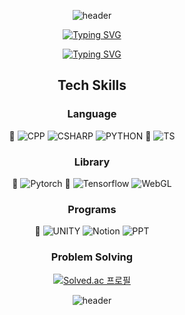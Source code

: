 <div align=center>
  
  ![header](https://capsule-render.vercel.app/api?type=waving&color=timeGradient&height=90)
  
  [![Typing SVG](https://readme-typing-svg.herokuapp.com?font=Fira+Code&duration=3000&pause=1200&center=true&color=BBBBBB&multiline=true&width=1000&height=100&lines=Hi%2C+I'm+dongwon.+%F0%9F%91%8B;I'm+currently+working+in+JBNU+Visual+Computing+Lab.;I'm+interested+in+3D+Vision%2C+AR+Technologies.+;And...;++++++++++++++++++++++++++++++++++++++++++++++++++++++++++++++++++++++++++++++++++++++++++++++++++++++++++++++++++++;++++++++++++++++++++++++++++++++++++++++++++++++++++++++++++++++++++++++++++++++++++++++++++++++++++++++++++++++++++;++++++++++++++++++++++++++++++++++++++++++++++++++++++++++++++++++++++++++++++++++++++++++++++++++++++++++++++++++++;++++++++++++++++++++++++++++++++++++++++++++++++++++++++++++++++++++++++++++++++++++++++++++++++++++++++++++++++++++;++++++++++++++++++++++++++++++++++++++++++++++++++++++++++++++++++++++++++++++++++++++++++++++++++++++++++++++++++++;++++++++++++++++++++++++++++++++++++++++++++++++++++++++++++++++++++++++++++++++++++++++++++++++++++++++++++++++++++;++++++++++++++++++++++++++++++++++++++++++++++++++++++++++++++++++++++++++++++++++++++++++++++++++++++++++++++++++++;++++++++++++++++++++++++++++++++++++++++++++++++++++++++++++++++++++++++++++++++++++++++++++++++++++++++++++++++++++;++++++++++++++++++++++++++++++++++++++++++++++++++++++++++++++++++++++++++++++++++++++++++++++++++++++++++++++++++++;++++++++++++++++++++++++++++++++++++++++++++++++++++++++++++++++++++++++++++++++++++++++++++++++++++++++++++++++++++;++++++++++++++++++++++++++++++++++++++++++++++++++++++++++++++++++++++++++++++++++++++++++++++++++++++++++++++++++++;++++++++++++++++++++++++++++++++++++++++++++++++++++++++++++++++++++++++++++++++++++++++++++++++++++++++++++++++++++;++++++++++++++++++++++++++++++++++++++++++++++++++++++++++++++++++++++++++++++++++++++++++++++++++++++++++++++++++++;++++++++++++++++++++++++++++++++++++++++++++++++++++++++++++++++++++++++++++++++++++++++++++++++++++++++++++++++++++;+++++++++++++++++++++++++++++++++++++++++++++++++++++++++++++++++++++++++++++++++++++++++++++++++++++++++++++++++;++++++++++++++++++++++++++++++++++++++++++++++++++++++++++++++++++++++++++++++++++++++++++++++++++++++++++++++++++++;++++++++++++++++++++++++++++++++++++++++++++++++++++++++++++++++++++++++++++++++++++++++++++++++++++++++++++++++++++;++++++++++++++++++++++++++++++++++++++++++++++++++++++++++++++++++++++++++++++++++++++++++++++++++++++++++++++++++++;++++++++++++++++++++++++++++++++++++++++++++++++++++++++++++++++++++++++++++++++++++++++++++++++++++++++++++++++++++;++++++++++++++++++++++++++++++++++++++++++++++++++++++++++++++++++++++++++++++++++++++++++++++++++++++++++++++++++++;++++++++++++++++++++++++++++++++++++++++++++++++++++++++++++++++++++++++++++++++++++++++++++++++++++++++++++++++++++;++++++++++++++++++++++++++++++++++++++++++++++++++++++++++++++++++++++++++++++++++++++++++++++++++++++++++++++++++++;++++++++++++++++++++++++++++++++++++++++++++++++++++++++++++++++++++++++++++++++++++++++++++++++++++++++++++++++++++;++++++++++++++++++++++++++++++++++++++++++++++++++++++++++++++++++++++++++++++++++++++++++++++++++++++++++++++++++++;++++++++++++++++++++++++++++++++++++++++++++++++++++++++++++++++++++++++++++++++++++++++++++++++++++++++++++++++++++;++++++++++++++++++++++++++++++++++++++++++++++++++++++++++++++++++++++++++++++++++++++++++++++++++++++++++++++++++++;++++++++++++++++++++++++++++++++++++++++++++++++++++++++++++++++++++++++++++++++++++++++++++++++++++++++++++++++++++;++++++++++++++++++++++++++++++++++++++++++++++++++++++++++++++++++++++++++++++++++++++++++++++++++++++++++++++++++++;++++++++++++++++++++++++++++++++++++++++++++++++++++++++++++++++++++++++++++++++++++++++++++++++++++++++++++++++++++;++++++++++++++++++++++++++++++++++++++++++++++++++++++++++++++++++++++++++++++++++++++++++++++++++++++++++++++++++++;++++++++++++++++++++++++++++++++++++++++++++++++++++++++++++++++++++++++++++++++++++++++++++++++++++++++++++++++++++)](https://git.io/typing-svg)

  [![Typing SVG](https://readme-typing-svg.herokuapp.com?font=Fira+Code&size=18&duration=3100&pause=1650&color=BBBBBB&multiline=true&width=1000&height=150&lines=++++++++++++++++++++++++++++++++++++++++++++++++++++++++++++++++++++++++++++++++++++++++++++++++++++++++++++++++++++;++++++++++++++++++++++++++++++++++++++++++++++++++++++++++++++++++++++++++++++++++++++++++++++++++++++++++++++++++++;++++++++++++++++++++++++++++++++++++++++++++++++++++++++++++++++++++++++++++++++++++++++++++++++++++++++++++++++++++;+;%F0%9F%8E%93+I'm+currently+pursuing+a+Master's+degree+in+Dept.+of+Computer+Science+and+Engineering.;%F0%9F%8C%B1+I'm+currently+studying+relighting+of+NeRF+model.;++++++++++++++++++++++++++++++++++++++++++++++++++++++++++++++++++++++++++++++++++++++++++++++++++++++++++++++++++++;++++++++++++++++++++++++++++++++++++++++++++++++++++++++++++++++++++++++++++++++++++++++++++++++++++++++++++++++++++;++++++++++++++++++++++++++++++++++++++++++++++++++++++++++++++++++++++++++++++++++++++++++++++++++++++++++++++++++++;++++++++++++++++++++++++++++++++++++++++++++++++++++++++++++++++++++++++++++++++++++++++++++++++++++++++++++++++++++;++++++++++++++++++++++++++++++++++++++++++++++++++++++++++++++++++++++++++++++++++++++++++++++++++++++++++++++++++++;++++++++++++++++++++++++++++++++++++++++++++++++++++++++++++++++++++++++++++++++++++++++++++++++++++++++++++++++++++;++++++++++++++++++++++++++++++++++++++++++++++++++++++++++++++++++++++++++++++++++++++++++++++++++++++++++++++++++++;++++++++++++++++++++++++++++++++++++++++++++++++++++++++++++++++++++++++++++++++++++++++++++++++++++++++++++++++++++;++++++++++++++++++++++++++++++++++++++++++++++++++++++++++++++++++++++++++++++++++++++++++++++++++++++++++++++++++++;++++++++++++++++++++++++++++++++++++++++++++++++++++++++++++++++++++++++++++++++++++++++++++++++++++++++++++++++++++;++++++++++++++++++++++++++++++++++++++++++++++++++++++++++++++++++++++++++++++++++++++++++++++++++++++++++++++++++++;++++++++++++++++++++++++++++++++++++++++++++++++++++++++++++++++++++++++++++++++++++++++++++++++++++++++++++++++++++;++++++++++++++++++++++++++++++++++++++++++++++++++++++++++++++++++++++++++++++++++++++++++++++++++++++++++++++++++++;++++++++++++++++++++++++++++++++++++++++++++++++++++++++++++++++++++++++++++++++++++++++++++++++++++++++++++++++++++;++++++++++++++++++++++++++++++++++++++++++++++++++++++++++++++++++++++++++++++++++++++++++++++++++++++++++++++++++++;++++++++++++++++++++++++++++++++++++++++++++++++++++++++++++++++++++++++++++++++++++++++++++++++++++++++++++++++++++;++++++++++++++++++++++++++++++++++++++++++++++++++++++++++++++++++++++++++++++++++++++++++++++++++++++++++++++++++++;++++++++++++++++++++++++++++++++++++++++++++++++++++++++++++++++++++++++++++++++++++++++++++++++++++++++++++++++++++;++++++++++++++++++++++++++++++++++++++++++++++++++++++++++++++++++++++++++++++++++++++++++++++++++++++++++++++++++++;++++++++++++++++++++++++++++++++++++++++++++++++++++++++++++++++++++++++++++++++++++++++++++++++++++++++++++++++++++;++++++++++++++++++++++++++++++++++++++++++++++++++++++++++++++++++++++++++++++++++++++++++++++++++++++++++++++++++++;++++++++++++++++++++++++++++++++++++++++++++++++++++++++++++++++++++++++++++++++++++++++++++++++++++++++++++++++++++;++++++++++++++++++++++++++++++++++++++++++++++++++++++++++++++++++++++++++++++++++++++++++++++++++++++++++++++++++++;++++++++++++++++++++++++++++++++++++++++++++++++++++++++++++++++++++++++++++++++++++++++++++++++++++++++++++++++++++;++++++++++++++++++++++++++++++++++++++++++++++++++++++++++++++++++++++++++++++++++++++++++++++++++++++++++++++++++++;++++++++++++++++++++++++++++++++++++++++++++++++++++++++++++++++++++++++++++++++++++++++++++++++++++++++++++++++++++;++++++++++++++++++++++++++++++++++++++++++++++++++++++++++++++++++++++++++++++++++++++++++++++++++++++++++++++++++++;++++++++++++++++++++++++++++++++++++++++++++++++++++++++++++++++++++++++++++++++++++++++++++++++++++++++++++++++++++;++++++++++++++++++++++++++++++++++++++++++++++++++++++++++++++++++++++++++++++++++++++++++++++++++++++++++++++++++++)](https://git.io/typing-svg)
  
  ## Tech Skills
  ### Language
  💪
  ![CPP](https://img.shields.io/badge/C++-00599C?style=flat-square&logo=c%2B%2B&logoColor=white)
  ![CSHARP](https://img.shields.io/badge/C%23-239120?style=flat-square&logo=CSharp&logoColor=white)
  ![PYTHON](https://img.shields.io/badge/Python-3776AB?style=flat-square&logo=python&logoColor=white)
     🌱
  ![TS](https://img.shields.io/badge/TypeScript-3178C6?style=flat-square&logo=typescript&logoColor=white)  

  ### Library
  💪
  ![Pytorch](https://img.shields.io/badge/Pytorch-EE4C2C?style=flat-square&logo=Pytorch&logoColor=white)
  🌱
  ![Tensorflow](https://img.shields.io/badge/Tensorflow-FF6F00?style=flat-square&logo=Tensorflow&logoColor=white)
  ![WebGL](https://img.shields.io/badge/WebGL-990000?style=flat-square&logo=Webgl&logoColor=white)
  
  ### Programs
  💪
  ![UNITY](https://img.shields.io/badge/Unity-000000?style=flat-square&logo=Unity&logoColor=white)
  ![Notion](https://img.shields.io/badge/Notion-000000?style=flat-square&logo=Notion&logoColor=white)
  ![PPT](https://img.shields.io/badge/PowerPoint-B7472A?style=flat-square&logo=MicrosoftPowerPoint&logoColor=white)
  
  ### Problem Solving
  [![Solved.ac 프로필](http://mazassumnida.wtf/api/mini/generate_badge?boj=tuna1210)](https://solved.ac/tuna1210)

  ![header](https://capsule-render.vercel.app/api?type=rect&color=timeGradient&height=1)

</div>
